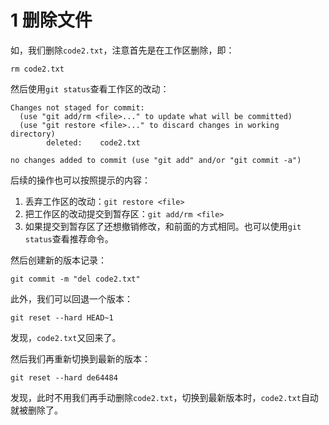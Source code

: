 # 1 删除文件

如，我们删除`code2.txt`，注意首先是在工作区删除，即：

```
rm code2.txt
```

然后使用`git status`查看工作区的改动：

```
Changes not staged for commit:
  (use "git add/rm <file>..." to update what will be committed)
  (use "git restore <file>..." to discard changes in working directory)
        deleted:    code2.txt

no changes added to commit (use "git add" and/or "git commit -a")
```

后续的操作也可以按照提示的内容：

1. 丢弃工作区的改动：`git restore <file>`
2. 把工作区的改动提交到暂存区：`git add/rm <file>`
3. 如果提交到暂存区了还想撤销修改，和前面的方式相同。也可以使用`git status`查看推荐命令。

然后创建新的版本记录：

```
git commit -m "del code2.txt"
```



此外，我们可以回退一个版本：

```
git reset --hard HEAD~1
```

发现，`code2.txt`又回来了。



然后我们再重新切换到最新的版本：

```
git reset --hard de64484
```

发现，此时不用我们再手动删除`code2.txt`，切换到最新版本时，`code2.txt`自动就被删除了。

